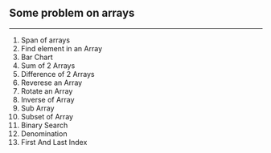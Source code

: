 ## Some problem on arrays
---
1. Span of arrays
2. Find element in an Array
3. Bar Chart
4. Sum of 2 Arrays
5. Difference of 2 Arrays
6. Reverese an Array
7. Rotate an Array
8. Inverse of Array
9. Sub Array 
10. Subset of Array
11. Binary Search
12. Denomination
13. First And Last Index
